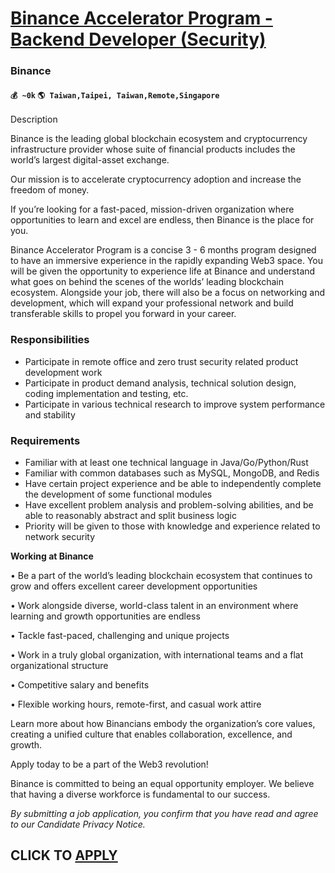 # [Binance Accelerator Program - Backend Developer (Security)](https://www.remotewlb.com/apply/binance-accelerator-program-backend-developer-security)  
### Binance  
#### `💰 ~0k` `🌎 Taiwan,Taipei, Taiwan,Remote,Singapore`  

Description

Binance is the leading global blockchain ecosystem and cryptocurrency infrastructure provider whose suite of financial products includes the world’s largest digital-asset exchange.

Our mission is to accelerate cryptocurrency adoption and increase the freedom of money.

  

If you’re looking for a fast-paced, mission-driven organization where opportunities to learn and excel are endless, then Binance is the place for you.

  

Binance Accelerator Program is a concise 3 - 6 months program designed to have an immersive experience in the rapidly expanding Web3 space. You will be given the opportunity to experience life at Binance and understand what goes on behind the scenes of the worlds’ leading blockchain ecosystem. Alongside your job, there will also be a focus on networking and development, which will expand your professional network and build transferable skills to propel you forward in your career.

### Responsibilities

  * Participate in remote office and zero trust security related product development work
  * Participate in product demand analysis, technical solution design, coding implementation and testing, etc.
  * Participate in various technical research to improve system performance and stability 

### Requirements

  * Familiar with at least one technical language in Java/Go/Python/Rust
  * Familiar with common databases such as MySQL, MongoDB, and Redis
  * Have certain project experience and be able to independently complete the development of some functional modules
  * Have excellent problem analysis and problem-solving abilities, and be able to reasonably abstract and split business logic
  * Priority will be given to those with knowledge and experience related to network security

 **Working at Binance**

• Be a part of the world’s leading blockchain ecosystem that continues to grow and offers excellent career development opportunities

• Work alongside diverse, world-class talent in an environment where learning and growth opportunities are endless

• Tackle fast-paced, challenging and unique projects

• Work in a truly global organization, with international teams and a flat organizational structure

• Competitive salary and benefits

• Flexible working hours, remote-first, and casual work attire

  

Learn more about how Binancians embody the organization’s core values, creating a unified culture that enables collaboration, excellence, and growth.

  

Apply today to be a part of the Web3 revolution!

  

Binance is committed to being an equal opportunity employer. We believe that having a diverse workforce is fundamental to our success.

  

_By submitting a job application, you confirm that you have read and agree to our Candidate Privacy Notice._

  
## CLICK TO [APPLY](https://www.remotewlb.com/apply/binance-accelerator-program-backend-developer-security)

